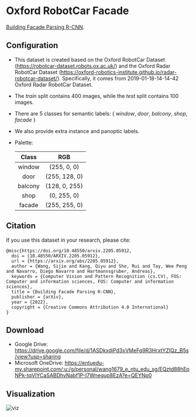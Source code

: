 # Oxford RobotCar Facade

[Building Facade Parsing R-CNN](http://arxiv.org/abs/2205.05912).

## Configuration

- This dataset is created based on the Oxford RobotCar Dataset (https://robotcar-dataset.robots.ox.ac.uk/)  and the Oxford Radar RobotCar Dataset (https://oxford-robotics-institute.github.io/radar-robotcar-dataset/). Specifically, it comes from 2019-01-18-14-14-42 Oxford Radar RobotCar Dataset.

- The *train* split contains 400 images, while the *test* split contains 100 images.

- There are 5 classes for semantic labels: { *window*, *door*, *balcony*, *shop*, *facade* }

- We also provide extra instance and panoptic labels.

- Palette: 

  |  Class  |      RGB      |
  | :-----: | :-----------: |
  | window  |  (255, 0, 0)  |
  |  door   | (255, 128, 0) |
  | balcony | (128, 0, 255) |
  |  shop   |  (0, 255, 0)  |
  | facade  | (255, 255, 0) |

## Citation

If you use this dataset in your research, please cite: 
```
@misc{https://doi.org/10.48550/arxiv.2205.05912,
  doi = {10.48550/ARXIV.2205.05912},
  url = {https://arxiv.org/abs/2205.05912},
  author = {Wang, Sijie and Kang, Qiyu and She, Rui and Tay, Wee Peng and Navarro, Diego Navarro and Hartmannsgruber, Andreas},
  keywords = {Computer Vision and Pattern Recognition (cs.CV), FOS: Computer and information sciences, FOS: Computer and information sciences},
  title = {Building Facade Parsing R-CNN},
  publisher = {arXiv},
  year = {2022},
  copyright = {Creative Commons Attribution 4.0 International}
}
```

## Download

- Google Drive: https://drive.google.com/file/d/1ASDkxdjPd3xVMeFq9R3HrxtYZIQz_B5s/view?usp=sharing
- Microsoft OneDrive: https://entuedu-my.sharepoint.com/:u:/g/personal/wang1679_e_ntu_edu_sg/EQztd88hEpNPk-tqVlYCaSABDhvNabf1P-I7Wnegup8EzA?e=QEYNp0

## Visualization
![viz](https://github.com/sijieaaa/Oxford-RobotCar-Facade/blob/main/assets/viz.png)

